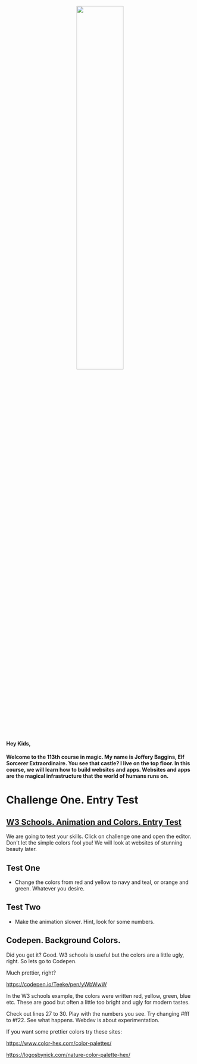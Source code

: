 <p align="center">
<img width="50%" src="http://i.imgur.com/5PdMIzK.jpg">
</p>


#### Hey Kids,

#### Welcome to the 113th course in magic. My name is Joffery Baggins, Elf Sorcerer Extraordinaire. You see that castle? I live on the top floor. In this course, we will learn how to build websites and apps. Websites and apps are the magical infrastructure that the world of humans runs on. 

# Challenge One. Entry Test

## [W3 Schools. Animation and Colors. Entry Test](https://www.w3schools.com/css/tryit.asp?filename=trycss3_animation1)

We are going to test your skills. Click on challenge one and open the editor. Don't let the simple colors fool you! We will look at websites of stunning beauty later. 

## Test One

- Change the colors from red and yellow to navy and teal, or orange and green. Whatever you desire.

## Test Two

- Make the animation slower. Hint, look for some numbers. 


## Codepen. Background Colors. 

Did you get it? Good. W3 schools is useful but the colors are a little ugly, right. So lets go to Codepen.

Much prettier, right?

https://codepen.io/Teeke/pen/yWbWwW

In the W3 schools example, the colors were written red, yellow, green, blue etc. These are good but often a little too bright and ugly for modern tastes. 

Check out lines 27 to 30. Play with the numbers you see. Try changing #fff to #f22. See what happens. Webdev is about experimentation. 

If you want some prettier colors try these sites:

https://www.color-hex.com/color-palettes/

https://logosbynick.com/nature-color-palette-hex/


